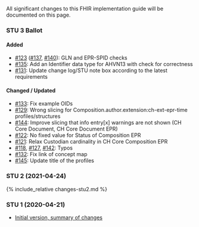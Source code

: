 All significant changes to this FHIR implementation guide will be documented on this page.   

### STU 3 Ballot

#### Added
* [#123](https://github.com/hl7ch/ch-core/issues/123) ([#137](https://github.com/hl7ch/ch-core/issues/137), [#140](https://github.com/hl7ch/ch-core/issues/140)): GLN and EPR-SPID checks
* [#135](https://github.com/hl7ch/ch-core/issues/135): Add an Identifier data type for AHVN13 with check for correctness
* [#131](https://github.com/hl7ch/ch-core/issues/131): Update change log/STU note box according to the latest requirements

#### Changed / Updated
* [#133](https://github.com/hl7ch/ch-core/issues/133): Fix example OIDs
* [#129](https://github.com/hl7ch/ch-core/issues/129): Wrong slicing for Composition.author.extension:ch-ext-epr-time profiles/structures
* [#144](https://github.com/hl7ch/ch-core/issues/144): Improve slicing that info entry[x] warnings are not shown (CH Core Document, CH Core Document EPR)
* [#122](https://github.com/hl7ch/ch-core/issues/122): No fixed value for Status of Composition EPR
* [#121](https://github.com/hl7ch/ch-core/issues/121): Relax Custodian cardinality in CH Core Composition EPR
* [#118](https://github.com/hl7ch/ch-core/issues/118), [#127](https://github.com/hl7ch/ch-core/issues/127), [#142](https://github.com/hl7ch/ch-core/issues/142): Typos
* [#132](https://github.com/hl7ch/ch-core/issues/132): Fix link of concept map
* [#145](https://github.com/hl7ch/ch-core/issues/145): Update title of the profiles

### STU 2 (2021-04-24)
{% include_relative changes-stu2.md %}

### STU 1 (2020-04-21)
- [Initial version, summary of changes](https://github.com/hl7ch/ch-core/issues?q=is%3Aissue+milestone%3A%22v1.0.0+STU1+Final+Publication%22+is%3Aclosed)
